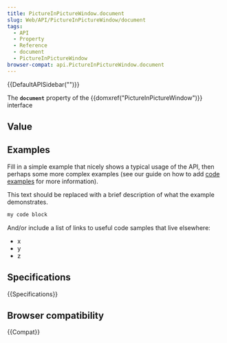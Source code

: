```yaml
---
title: PictureInPictureWindow.document
slug: Web/API/PictureInPictureWindow/document
tags:
  - API
  - Property
  - Reference
  - document
  - PictureInPictureWindow
browser-compat: api.PictureInPictureWindow.document
---
```

{{DefaultAPISidebar("")}}

The **`document`** property of the {{domxref("PictureInPictureWindow")}} interface 

## Value



## Examples

Fill in a simple example that nicely shows a typical usage of the API, then perhaps some more complex examples (see our guide on how to add [code examples](/en-US/docs/MDN/Contribute/Structures/Code_examples) for more information).

This text should be replaced with a brief description of what the example demonstrates.

```js
my code block
```

And/or include a list of links to useful code samples that live elsewhere:

*   x
*   y
*   z

## Specifications

{{Specifications}}

## Browser compatibility

{{Compat}}


